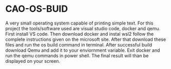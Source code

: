 # CAO-OS-BUID
A very small operating system capable of printing simple text. 
For this project the tools/software used are visual studio code, docker and qemu.
First install VS code. Then download docker and instal wsl2 follow the complete instructions given on the microsoft site.
After that download these files and run the os build command in terminal. After successful build download Qemu and add it to your enviornment variable.
Exit docker and run the qemu commands in power shell. The final result will than be displayed on your screen.

